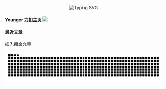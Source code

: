 
 <div align="center">
      <img src="https://readme-typing-svg.demolab.com?font=Fira+Code&pause=1000&width=435&lines=console.log(%22Hello%2C%20World%22);&center=true&size=27" alt="Typing SVG" />
  </div>
  
#### Younger  [力扣主页](https://leetcode.cn/u/18300875296/)  <img src="https://raw.githubusercontent.com/MartinHeinz/MartinHeinz/master/wave.gif" width="20px">

#### 最近文章

<!-- multi-platform-posts start -->

插入掘金文章

<!-- multi-platform-posts end -->


![](https://github.com/18300875296/18300875296/blob/output/github-contribution-grid-snake.svg)
